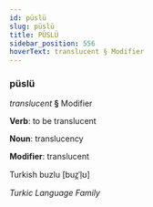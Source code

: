 ```yaml
---
id: püslü
slug: püslü
title: PÜSLÜ
sidebar_position: 556
hoverText: translucent § Modifier
---
```


### püslü

*translucent* **§** Modifier

**Verb**: to be translucent

**Noun**: translucency

**Modifier**: translucent

Turkish buzlu [buz̪ˈl̠ʊ]

*Turkic Language Family*